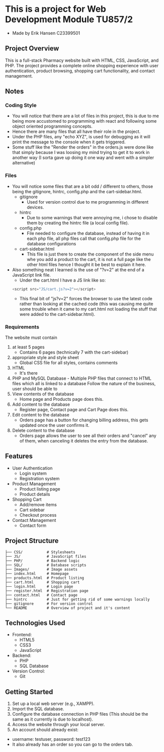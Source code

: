# This is a project for Web Development Module TU857/2

- Made by Erik Hansen C23399501

## Project Overview

This is a full-stack Pharmacy website built with HTML, CSS, JavaScript, and PHP. The project provides a complete online shopping experience with user authentication, product browsing, shopping cart functionality, and contact management.

## Notes

### Coding Style

- You will notice that there are a lot of files in this project, this is due to me being more accustomed to programming with react and following some object oriented programming concepts.
- Hence there are many files that all have their role in the project.
- Under the PHP files, any "echo XYZ", is used for debugging as it will print the message to the console when it gets triggered.
- Some stuff like the "Render the orders" in the orders.js were done like that simply because I was loosing my mind trying to get it to work in another way (I sorta gave up doing it one way and went with a simpler alternative)

### Files

- You will notice some files that are a bit odd / different to others, those being the gitignore, hintrc, config.php and the cart-sidebar.html.
  - gitignore
    - Used for version control due to me programming in different devices.
  - hintrc
    - Due to some warnings that were annoying me, i chose to disable them by creating the hintrc file (a local config file).
  - config.php
    - File needed to configure the database, instead of having it in each php file, all php files call that config.php file for the database configurations
  - cart-sidebar.html
    - This file is just there to create the component of the side menu whe you add a product to the cart, it is not a full page like the other html files hence I thought it be best to explain it here.
- Also something neat I learned is the use of "?v=2" at the end of a JavaScript link file.
  - Under the cart.html I have a JS link like so:
  ```js
  <script src="JS/cart.js?v=2"></script>
  ```
  - This final bit of "js?v=2" forces the browser to use the latest code rather than looking at the cached code (this was causing me quite some trouble when it came to my cart.html not loading the stuff that were added to the cart-sidebar.html).

### Requirements

The website must contain

1. at least 5 pages
   - Contains 6 pages (technically 7 with the cart-sidebar)
2. appropriate style and style sheet
   - Global CSS file for all styles, contains comments
3. HTML
   - It's there
4. PHP and MySQL Database - Multiple PHP files that connect to HTML files which all is linked to a database
   Follow the nature of the business, user should be able to
5. View contents of the database
   - Home page and Products page does this.
6. Add content to the database
   - Register page, Contact page and Cart Page does this.
7. Edit content to the database
   - Orders page has a button for changing billing address, this gets updated once the user confirms it.
8. Delete content to the database
   - Orders page allows the user to see all their orders and "cancel" any of them, when canceling it deletes the entry from the database.

## Features

- User Authentication
  - Login system
  - Registration system
- Product Management
  - Product listing page
  - Product details
- Shopping Cart
  - Add/remove items
  - Cart sidebar
  - Checkout process
- Contact Management
  - Contact form

## Project Structure

```
├── CSS/           # Stylesheets
├── JS/            # JavaScript files
├── PHP/           # Backend logic
├── SQL/           # Database scripts
├── Images/        # Image assets
├── index.html     # Homepage
├── products.html  # Product listing
├── cart.html      # Shopping cart
├── login.html     # Login page
├── register.html  # Registration page
├── contact.html   # Contact page
├── hintrc         # Just for getting rid of some warnings locally
├── gitignore      # For version control
└── README         # Overview of project and it's content
```

## Technologies Used

- Frontend:
  - HTML5
  - CSS3
  - JavaScript
- Backend:
  - PHP
  - SQL Database
- Version Control:
  - Git

## Getting Started

1. Set up a local web server (e.g., XAMPP).
2. Import the SQL database.
3. Configure the database connection in PHP files (This should be the same as it currently is due to localhost).
4. Access the website through your local server.
5. An account should already exist:

- username: testuser, password: test123
- It also already has an order so you can go to the orders tab.
